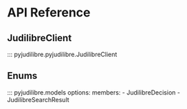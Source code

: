 # API Reference

## JudilibreClient


::: pyjudilibre.pyjudilibre.JudilibreClient


## Enums 
::: pyjudilibre.models
    options:
      members:
      - JudilibreDecision
      - JudilibreSearchResult